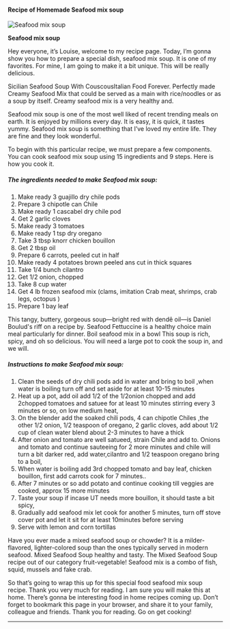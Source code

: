             

#### Recipe of Homemade Seafood mix soup

![Seafood mix soup](https://img-global.cpcdn.com/recipes/4734337159266304/751x532cq70/seafood-mix-soup-recipe-main-photo.jpg)

**Seafood mix soup**

Hey everyone, it’s Louise, welcome to my recipe page. Today, I’m gonna show you how to prepare a special dish, seafood mix soup. It is one of my favorites. For mine, I am going to make it a bit unique. This will be really delicious.

Sicilian Seafood Soup With CouscousItalian Food Forever. Perfectly made Creamy Seafood Mix that could be served as a main with rice/noodles or as a soup by itself. Creamy seafood mix is a very healthy and.

Seafood mix soup is one of the most well liked of recent trending meals on earth. It is enjoyed by millions every day. It is easy, it is quick, it tastes yummy. Seafood mix soup is something that I’ve loved my entire life. They are fine and they look wonderful.

To begin with this particular recipe, we must prepare a few components. You can cook seafood mix soup using 15 ingredients and 9 steps. Here is how you cook it.

##### The ingredients needed to make Seafood mix soup:

1.  Make ready 3 guajillo dry chile pods
2.  Prepare 3 chipotle can Chile
3.  Make ready 1 cascabel dry chile pod
4.  Get 2 garlic cloves
5.  Make ready 3 tomatoes
6.  Make ready 1 tsp dry oregano
7.  Take 3 tbsp knorr chicken bouillon
8.  Get 2 tbsp oil
9.  Prepare 6 carrots, peeled cut in half
10.  Make ready 4 potatoes brown peeled ans cut in thick squares
11.  Take 1/4 bunch cilantro
12.  Get 1/2 onion, chopped
13.  Take 8 cup water
14.  Get 4 lb frozen seafood mix (clams, imitation Crab meat, shrimps, crab legs, octopus )
15.  Prepare 1 bay leaf

This tangy, buttery, gorgeous soup—bright red with dendê oil—is Daniel Boulud's riff on a recipe by. Seafood Fettuccine is a healthy choice main meal particularly for dinner. Boil seafood mix in a bowl This soup is rich, spicy, and oh so delicious. You will need a large pot to cook the soup in, and we will.

##### Instructions to make Seafood mix soup:

1.  Clean the seeds of dry chili pods add in water and bring to boil ,when water is boiling turn off and set aside for at least 10-15 minutes
2.  Heat up a pot, add oil add 1/2 of the 1/2onion chopped and add 2chopped tomatoes and satuee for at least 10 minutes stirring every 3 minutes or so, on low medium heat,
3.  On the blender add the soaked chili pods, 4 can chipotle Chiles ,the other 1/2 onion, 1/2 teaspoon of oregano, 2 garlic cloves, add about 1/2 cup of clean water blend about 2-3 minutes to have a thick
4.  After onion and tomato are well satueed, strain Chile and add to. Onions and tomato and continue sauteeing for 2 more minutes and chile will turn a bit darker red, add water,cilantro and 1/2 teaspoon oregano bring to a boil,
5.  When water is boiling add 3rd chopped tomato and bay leaf, chicken bouillon, first add carrots cook for 7 minutes..
6.  After 7 minutes or so add potato and continue cooking till veggies are cooked, approx 15 more minutes
7.  Taste your soup if incase UT needs more bouillon, it should taste a bit spicy,
8.  Gradually add seafood mix let cook for another 5 minutes, turn off stove cover pot and let it sit for at least 10minutes before serving
9.  Serve with lemon and corn tortillas

Have you ever made a mixed seafood soup or chowder? It is a milder-flavored, lighter-colored soup than the ones typically served in modern seafood. Mixed Seafood Soup healthy and tasty. The Mixed Seafood Soup recipe out of our category fruit-vegetable! Seafood mix is a combo of fish, squid, mussels and fake crab.

So that’s going to wrap this up for this special food seafood mix soup recipe. Thank you very much for reading. I am sure you will make this at home. There’s gonna be interesting food in home recipes coming up. Don’t forget to bookmark this page in your browser, and share it to your family, colleague and friends. Thank you for reading. Go on get cooking!

* * *